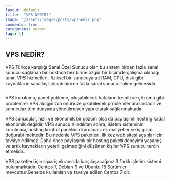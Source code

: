 ```yaml
---
layout: default
title:  "VPS NEDİR?"
image: "/assets/images/posts/vpsnedir.png"
comments: true
categories: server
tags: []
--- 
```

**VPS NEDİR?**
---
VPS Türkçe karşılığı Sanal Özel Sunucu olan bu sistem birden fazla sanal sunucu sağlanan bir noktada her birine özgür bir biçimde çalışma olanağı tanır.
VPS hizmetleri, fiziksel bir sunucuya ait RAM, CPU, disk gibi kaynakların sanallaştırılarak birden fazla sanal sunucu haline gelmesidir.
<div class="col-12">
		<img src="{{ site.baseurl }}{{ site.img }}vps.jpg" alt="" class="img-fluid">	
	</div>
</div>



VPS kurulumu, panel yükleme, oluşabilecek hataların tespiti ve çözümü gibi problemler VPS aldığınızda önünüze çıkabilecek problemler arasındadır ve sunucular tüm dünyada yönetilmeyen yapı olarak sağlanmaktadır.

VPS sunucular, hızlı ve ekonomik bir çözüm olsa da paylaşımlı hosting kadar ekonomik değildir. VPS sunucu alındıktan sonra, işletim sisteminin kurulması, hosting kontrol panelinin kurulması ek maliyetler ve iş gücü doğurabilmektedir.
Bu nedenle VPS paketleri, ilk kez web sitesi açanlar için tavsiye edilmez. Daha önce paylaşımlı bir hosting paketi deneyimi yaşamış ve artık kaynakların yeterli gelmediğini düşünen kişiler VPS sunucu tercih etmelidir.

VPS paketleri için sipariş ekranında karşılaşacağınız 3 farklı işletim sistemi bulunmaktadır. Centos 7, Debian 9 ve Ubuntu 18 Sürümler mevcuttur.Genelde kullanılan ve tavsiye edilen Centos 7 dir.